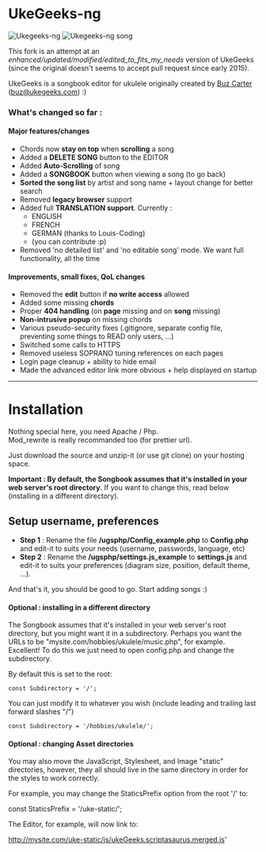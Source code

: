 # UkeGeeks-ng

![Ukegeeks-ng](./img/screenshot.png)
![Ukegeeks-ng song](./img/screenshot2.png)

This fork is an attempt at an *enhanced/updated/modified/edited_to_fits_my_needs* version of UkeGeeks    
(since the original doesn't seems to accept pull request since early 2015).

UkeGeeks is a songbook editor for ukulele originally created by [Buz Carter](http://pizzabytheslice.com) (buz@ukegeeks.com) :)

### What's changed so far :

#### Major features/changes

- Chords now **stay on top** when **scrolling** a song
- Added a **DELETE SONG** button to the EDITOR
- Added **Auto-Scrolling** of song
- Added a **SONGBOOK** button when viewing a song (to go back)
- **Sorted the song list** by artist and song name + layout change for better search
- Removed **legacy browser** support
- Added full **TRANSLATION support**. Currently :
  - ENGLISH
  - FRENCH
  - GERMAN (thanks to Louis-Coding)
  - (you can contribute :p)
- Removed 'no detailed list' and 'no editable song' mode. We want full functionality, all the time

#### Improvements, small fixes, QoL changes

- Removed the **edit** button if **no write access** allowed
- Added some missing **chords**
- Proper **404 handling** (on **page** missing and on **song** missing)
- **Non-intrusive popup** on missing chords
- Various pseudo-security fixes (.gitignore, separate config file, preventing some things to READ only users, ...)
- Switched some calls to HTTPS
- Removed useless SOPRANO tuning references on each pages
- Login page cleanup + ability to hide email
- Made the advanced editor link more obvious + help displayed on startup

_______________________________________________________
# Installation

Nothing special here, you need Apache / Php.  
Mod_rewrite is really recommanded too (for prettier url).

Just download the source and unzip-it (or use git clone) on your hosting space.

**Important : By default, the Songbook assumes that it's installed in your web server's root directory.**
If you want to change this, read below (installing in a different directory).

## Setup username, preferences

- **Step 1** : Rename the file **/ugsphp/Config_example.php** to **Config.php** and edit-it to suits your needs (username, passwords, language, etc)
- **Step 2** : Rename the **/ugsphp/settings.js_example** to **settings.js** and edit-it to suits your preferences (diagram size, position, default theme, ...).

And that's it, you should be good to go. Start adding songs :)

#### Optional : installing in a different directory
The Songbook assumes that it's installed in your web server's root directory, but you might want it in a subdirectory. Perhaps you want the URLs to be "mysite.com/hobbies/ukulele/music.php", for example. Excellent! To do this we just need to open config.php and change the subdirectory.

By default this is set to the root:

    const Subdirectory = '/';
    
You can just modify it to whatever you wish (include leading and trailing last forward slashes "/")

    const Subdirectory = '/hobbies/ukulele/';
 
#### Optional : changing Asset directories

You may also move the JavaScript, Stylesheet, and Image "static" directories, however, they all should live in the same directory in order for the styles to work correctly.

For example, you may change the StaticsPrefix option from the root '/' to:

const StaticsPrefix = '/uke-static/';

The Editor, for example, will now link to:

http://mysite.com/uke-static/js/ukeGeeks.scriptasaurus.merged.js'
